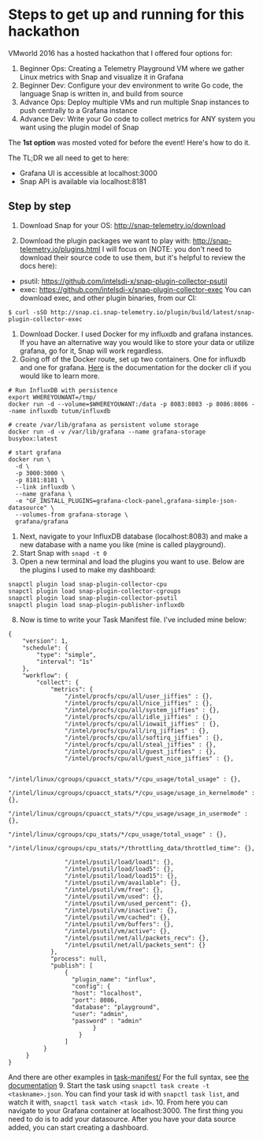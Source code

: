 # Steps to get up and running for this hackathon

VMworld 2016 has a hosted hackathon that I offered four options for:

1. Beginner Ops: Creating a Telemetry Playground VM where we gather Linux metrics with Snap and visualize it in Grafana
2. Beginner Dev: Configure your dev environment to write Go code, the language Snap is written in, and build from source
3. Advance Ops: Deploy multiple VMs and run multiple Snap instances to push centrally to a Grafana instance
4. Advance Dev: Write your Go code to collect metrics for ANY system you want using the plugin model of Snap

The **1st option** was mosted voted for before the event! Here's how to do it.


The TL;DR we all need to get to here:
* Grafana UI is accessible at localhost:3000
* Snap API is available via localhost:8181


## Step by step

1. Download Snap for your OS: http://snap-telemetry.io/download

1. Download the plugin packages we want to play with: http://snap-telemetry.io/plugins.html
I will focus on (NOTE: you don't need to download their source code to use them, but it's helpful to review the docs here):
  - psutil: https://github.com/intelsdi-x/snap-plugin-collector-psutil
  - exec: https://github.com/intelsdi-x/snap-plugin-collector-exec
You can download exec, and other plugin binaries, from our CI: 
```
$ curl -sSO http://snap.ci.snap-telemetry.io/plugin/build/latest/snap-plugin-collector-exec
```
1. Download Docker. I used Docker for my influxdb and grafana instances. If you have an alternative way you would like to store your data or utilize grafana, go for it, Snap will work regardless.
1. Going off of the Docker route, set up two containers. One for influxdb and one for grafana. [Here](https://docs.docker.com/engine/reference/commandline/cli/) is the documentation for the docker cli if you would like to learn more.

```
# Run InfluxDB with persistence
export WHEREYOUWANT=/tmp/
docker run -d --volume=$WHEREYOUWANT:/data -p 8083:8083 -p 8086:8086 --name influxdb tutum/influxdb

# create /var/lib/grafana as persistent volume storage
docker run -d -v /var/lib/grafana --name grafana-storage busybox:latest

# start grafana
docker run \
  -d \
  -p 3000:3000 \
  -p 8181:8181 \
  --link influxdb \
  --name grafana \
  -e "GF_INSTALL_PLUGINS=grafana-clock-panel,grafana-simple-json-datasource" \
  --volumes-from grafana-storage \
  grafana/grafana
```
1. Next, navigate to your InfluxDB database (localhost:8083) and make a new database with a name you like (mine is called playground).
1. Start Snap with `snapd -t 0`
1. Open a new terminal and load the plugins you want to use. Below are the plugins I used to make my dashboard:
```
snapctl plugin load snap-plugin-collector-cpu  
snapctl plugin load snap-plugin-collector-cgroups  
snapctl plugin load snap-plugin-collector-psutil  
snapctl plugin load snap-plugin-publisher-influxdb  
```
8. Now is time to write your Task Manifest file. I've included mine below:
``` 
{
    "version": 1,
    "schedule": {
        "type": "simple",
        "interval": "1s"
    },
    "workflow": {
        "collect": {
            "metrics": {
                "/intel/procfs/cpu/all/user_jiffies" : {},
                "/intel/procfs/cpu/all/nice_jiffies" : {},
                "/intel/procfs/cpu/all/system_jiffies" : {},
                "/intel/procfs/cpu/all/idle_jiffies" : {},
                "/intel/procfs/cpu/all/iowait_jiffies" : {},
                "/intel/procfs/cpu/all/irq_jiffies" : {},
                "/intel/procfs/cpu/all/softirq_jiffies" : {},
                "/intel/procfs/cpu/all/steal_jiffies" : {},
                "/intel/procfs/cpu/all/guest_jiffies" : {},
                "/intel/procfs/cpu/all/guest_nice_jiffies" : {},

               "/intel/linux/cgroups/cpuacct_stats/*/cpu_usage/total_usage" : {},
               "/intel/linux/cgroups/cpuacct_stats/*/cpu_usage/usage_in_kernelmode" : {},
               "/intel/linux/cgroups/cpuacct_stats/*/cpu_usage/usage_in_usermode" : {},
               "/intel/linux/cgroups/cpu_stats/*/cpu_usage/total_usage" : {},
               "/intel/linux/cgroups/cpu_stats/*/throttling_data/throttled_time": {},

                "/intel/psutil/load/load1": {},
                "/intel/psutil/load/load5": {},
                "/intel/psutil/load/load15": {},
                "/intel/psutil/vm/available": {},
                "/intel/psutil/vm/free": {},
                "/intel/psutil/vm/used": {},
                "/intel/psutil/vm/used_percent": {},  
                "/intel/psutil/vm/inactive": {},  
                "/intel/psutil/vm/cached": {},  
                "/intel/psutil/vm/buffers": {},  
                "/intel/psutil/vm/active": {},  
                "/intel/psutil/net/all/packets_recv": {},  
                "/intel/psutil/net/all/packets_sent": {} 
            },      
            "process": null,
            "publish": [
                {
                  "plugin_name": "influx",
                  "config": {
                  "host": "localhost",
                  "port": 8086,
                  "database": "playground",
                  "user": "admin",
                  "password" : "admin"
                        }
                    }
                ]
          }
     }
}
```
And there are other examples in [task-manifest/](task-manifest/) For the full syntax, see [the documentation](https://github.com/intelsdi-x/snap/blob/master/docs/TASKS.md)
9. Start the task using `snapctl task create -t <taskname>.json`. You can find your task id with `snapctl task list`, and watch it with, `snapctl task watch <task id>`.
10. From here you can navigate to your Grafana container at localhost:3000. The first thing you need to do is to add your datasource. After you have your data source added, you can start creating a dashboard. 




